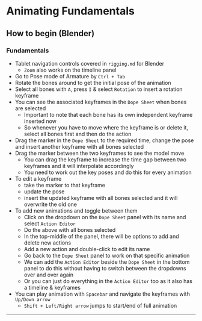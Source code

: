 # Animating Fundamentals

## How to begin (Blender)

### Fundamentals

- Tablet navigation controls covered in `rigging.md` for Blender
  - `Zoom` also works on the timeline panel
- Go to Pose mode of Armature by `Ctrl + Tab`
- Rotate the bones around to get the initial pose of the animation
- Select all bones with `A`, press `I` & select `Rotation` to insert a rotation keyframe
- You can see the associated keyframes in the `Dope Sheet` when bones are selected
  - Important to note that each bone has its own independent keyframe inserted now
  - So whenever you have to move where the keyframe is or delete it, select all bones first and then do the action
- Drag the marker in the `Dope Sheet` to the required time, change the pose and insert another keyframe with all bones selected
- Drag the marker between the two keyframes to see the model move
  - You can drag the keyframe to increase the time gap between two keyframes and it will interpolate accordingly
  - You need to work out the key poses and do this for every animation
- To edit a keyframe
  - take the marker to that keyframe
  - update the pose
  - insert the updated keyframe with all bones selected and it will overwrite the old one
- To add new animations and toggle between them
  - Click on the dropdown on the `Dope Sheet` panel with its name and select `Action Editor`
  - Do the above with all bones selected
  - In the top-middle of the panel, there will be options to add and delete new actions
  - Add a new action and double-click to edit its name
  - Go back to the `Dope Sheet` panel to work on that specific animation
  - We can add the `Action Editor` beside the `Dope Sheet` in the bottom panel to do this without having to switch between the dropdowns over and over again
  - Or you can just do everything in the `Action Editor` too as it also has a timeline & keyframes
- You can play animation with `Spacebar` and navigate the keyframes with `Up/Down arrow`
  - `Shift + Left/Right arrow` jumps to start/end of full animation

---
